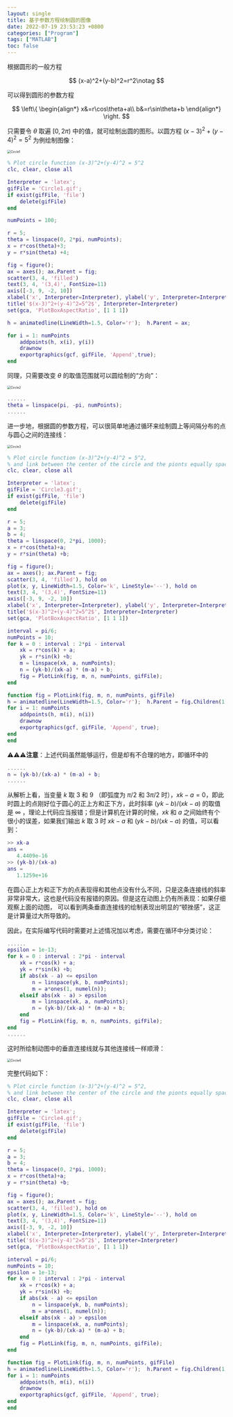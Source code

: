 ```yaml
---
layout: single
title: 基于参数方程绘制圆的图像
date: 2022-07-19 23:53:23 +0800
categories: ["Program"]
tags: ["MATLAB"]
toc: false
---
```


根据圆形的一般方程

$$
(x-a)^2+(y-b)^2=r^2\notag
$$

可以得到圆形的参数方程

$$
\left\{
\begin{align*}
x&=r\cos\theta+a\\
b&=r\sin\theta+b
\end{align*}
\right.
$$

只需要令 $\theta$ 取遍 $[0,2\pi)$ 中的值，就可绘制出圆的图形。以圆方程 $(x-3)^2+(y-4)^2=5^2$ 为例绘制图像： 

<img src="https://blogimages-1309804558.cos.ap-nanjing.myqcloud.com/imgpersonal/Circle1.gif" alt="Circle1" style="zoom:50%;" />

```matlab
% Plot circle function (x-3)^2+(y-4)^2 = 5^2
clc, clear, close all

Interpreter = 'latex';
gifFile = 'Circle1.gif';
if exist(gifFile, 'file')
    delete(gifFile)
end

numPoints = 100;

r = 5;
theta = linspace(0, 2*pi, numPoints);
x = r*cos(theta)+3;
y = r*sin(theta) +4;

fig = figure();
ax = axes(); ax.Parent = fig;
scatter(3, 4, 'filled')
text(3, 4, '(3,4)', FontSize=11)
axis([-3, 9, -2, 10])
xlabel('x', Interpreter=Interpreter), ylabel('y', Interpreter=Interpreter)
title('$(x-3)^2+(y-4)^2=5^2$', Interpreter=Interpreter)
set(gca, 'PlotBoxAspectRatio', [1 1 1])

h = animatedline(LineWidth=1.5, Color='r');  h.Parent = ax;

for i = 1: numPoints
    addpoints(h, x(i), y(i))
    drawnow
    exportgraphics(gcf, gifFile, 'Append',true);
end
```

同理，只需要改变 $\theta$ 的取值范围就可以圆绘制的“方向”：

<img src="https://blogimages-1309804558.cos.ap-nanjing.myqcloud.com/imgpersonal/Circle2.gif" alt="Circle2" style="zoom:50%;" />

```matlab
......
theta = linspace(pi, -pi, numPoints);
......
```

进一步地，根据圆的参数方程，可以很简单地通过循环来绘制圆上等间隔分布的点与圆心之间的连接线：

<img src="https://blogimages-1309804558.cos.ap-nanjing.myqcloud.com/imgpersonal/Circle3.gif" alt="Circle3" style="zoom:50%;" />

```matlab
% Plot circle function (x-3)^2+(y-4)^2 = 5^2, 
% and link between the center of the circle and the pionts equally spaced on a circle
clc, clear, close all

Interpreter = 'latex';
gifFile = 'Circle3.gif';
if exist(gifFile, 'file')
    delete(gifFile)
end

r = 5;
a = 3;
b = 4;
theta = linspace(0, 2*pi, 1000);
x = r*cos(theta)+a;
y = r*sin(theta) +b;

fig = figure();
ax = axes(); ax.Parent = fig;
scatter(3, 4, 'filled'), hold on
plot(x, y, LineWidth=1.5, Color='k', LineStyle='--'), hold on
text(3, 4, '(3,4)', FontSize=11)
axis([-3, 9, -2, 10])
xlabel('x', Interpreter=Interpreter), ylabel('y', Interpreter=Interpreter)
title('$(x-3)^2+(y-4)^2=5^2$', Interpreter=Interpreter)
set(gca, 'PlotBoxAspectRatio', [1 1 1])

interval = pi/6;
numPoints = 10;
for k = 0 : interval : 2*pi - interval
    xk = r*cos(k) + a;
    yk = r*sin(k) +b;
    m = linspace(xk, a, numPoints);
    n = (yk-b)/(xk-a) * (m-a) + b;
    fig = PlotLink(fig, m, n, numPoints, gifFile);
end

function fig = PlotLink(fig, m, n, numPoints, gifFile)
h = animatedline(LineWidth=1.5, Color='r');  h.Parent = fig.Children(1);
for i = 1: numPoints
    addpoints(h, m(i), n(i))
    drawnow
    exportgraphics(gcf, gifFile, 'Append', true);
end
end
```

⚠️⚠️⚠️**注意**：上述代码虽然能够运行，但是却有不合理的地方，即循环中的

```matlab
......
n = (yk-b)/(xk-a) * (m-a) + b;
......
```

从解析上看，当变量 $k$ 取 3 和 9 （即弧度为 $\pi/2$ 和 $3\pi/2$ 时），$xk-a=0$，即此时圆上的点刚好位于圆心的正上方和正下方，此时斜率 $(yk-b)/(xk-a)$ 的取值是 $\infty$ ，理论上代码应当报错；但是计算机在计算的时候，$xk$ 和 $a$ 之间始终有个很小的误差，如果我们输出 $k$ 取 3 时 $xk-a$ 和 $(yk-b)/(xk-a)$ 的值，可以看到：

```matlab
>> xk-a
ans =
   4.4409e-16
>> (yk-b)/(xk-a)
ans =
   1.1259e+16
```

在圆心正上方和正下方的点表现得和其他点没有什么不同，只是这条连接线的斜率非常非常大，这也是代码没有报错的原因。但是这在动图上仍有所表现：如果仔细观察上面的动图， 可以看到两条垂直连接线的绘制表现出明显的“顿挫感”，这正是计算量过大所导致的。

因此，在实际编写代码时需要对上述情况加以考虑，需要在循环中分类讨论：

```matlab
......
epsilon = 1e-13;
for k = 0 : interval : 2*pi - interval
    xk = r*cos(k) + a;
    yk = r*sin(k) +b;
    if abs(xk - a) <= epsilon
        n = linspace(yk, b, numPoints);
        m = a*ones(1, numel(n));
    elseif abs(xk - a) > epsilon
        m = linspace(xk, a, numPoints);
        n = (yk-b)/(xk-a) * (m-a) + b;
    end
    fig = PlotLink(fig, m, n, numPoints, gifFile);
end
......
```

这时所绘制动图中的垂直连接线就与其他连接线一样顺滑：

<img src="https://blogimages-1309804558.cos.ap-nanjing.myqcloud.com/imgpersonal/Circle4.gif" alt="Circle4" style="zoom:50%;" />

完整代码如下：

```matlab
% Plot circle function (x-3)^2+(y-4)^2 = 5^2, 
% and link between the center of the circle and the pionts equally spaced on a circle
clc, clear, close all

Interpreter = 'latex';
gifFile = 'Circle4.gif';
if exist(gifFile, 'file')
    delete(gifFile)
end

r = 5;
a = 3;
b = 4;
theta = linspace(0, 2*pi, 1000);
x = r*cos(theta)+a;
y = r*sin(theta) +b;

fig = figure();
ax = axes(); ax.Parent = fig;
scatter(3, 4, 'filled'), hold on
plot(x, y, LineWidth=1.5, Color='k', LineStyle='--'), hold on
text(3, 4, '(3,4)', FontSize=11)
axis([-3, 9, -2, 10])
xlabel('x', Interpreter=Interpreter), ylabel('y', Interpreter=Interpreter)
title('$(x-3)^2+(y-4)^2=5^2$', Interpreter=Interpreter)
set(gca, 'PlotBoxAspectRatio', [1 1 1])

interval = pi/6;
numPoints = 10;
epsilon = 1e-13;
for k = 0 : interval : 2*pi - interval
    xk = r*cos(k) + a;
    yk = r*sin(k) +b;
    if abs(xk - a) <= epsilon
        n = linspace(yk, b, numPoints);
        m = a*ones(1, numel(n));
    elseif abs(xk - a) > epsilon
        m = linspace(xk, a, numPoints);
        n = (yk-b)/(xk-a) * (m-a) + b;
    end
    fig = PlotLink(fig, m, n, numPoints, gifFile);
end

function fig = PlotLink(fig, m, n, numPoints, gifFile)
h = animatedline(LineWidth=1.5, Color='r');  h.Parent = fig.Children(1);
for i = 1: numPoints
    addpoints(h, m(i), n(i))
    drawnow
    exportgraphics(gcf, gifFile, 'Append', true);
end
end
```



